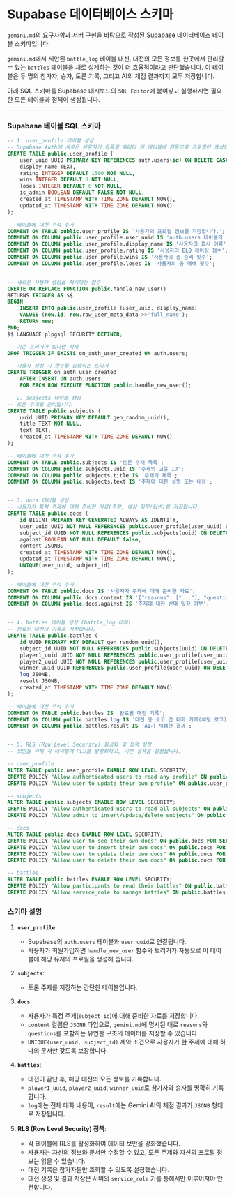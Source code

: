 # Supabase 데이터베이스 스키마

`gemini.md`의 요구사항과 서버 구현을 바탕으로 작성된 Supabase 데이터베이스 테이블 스키마입니다.

`gemini.md`에서 제안된 `battle_log` 테이블 대신, 대전의 모든 정보를 한곳에서 관리할 수 있는 `battles` 테이블을 새로 설계하는 것이 더 효율적이라고 판단했습니다. 이 테이블은 두 명의 참가자, 승자, 토론 기록, 그리고 AI의 채점 결과까지 모두 저장합니다.

아래 SQL 스키마를 Supabase 대시보드의 `SQL Editor`에 붙여넣고 실행하시면 필요한 모든 테이블과 정책이 생성됩니다.

---

### Supabase 테이블 SQL 스키마

```sql
-- 1. user_profile 테이블 생성
-- Supabase Auth에 새로운 사용자가 등록될 때마다 이 테이블에 자동으로 프로필이 생성되도록 함수와 트리거를 설정합니다.
CREATE TABLE public.user_profile (
    user_uuid UUID PRIMARY KEY REFERENCES auth.users(id) ON DELETE CASCADE,
    display_name TEXT,
    rating INTEGER DEFAULT 1500 NOT NULL,
    wins INTEGER DEFAULT 0 NOT NULL,
    loses INTEGER DEFAULT 0 NOT NULL,
    is_admin BOOLEAN DEFAULT FALSE NOT NULL,
    created_at TIMESTAMP WITH TIME ZONE DEFAULT NOW(),
    updated_at TIMESTAMP WITH TIME ZONE DEFAULT NOW()
);

-- 테이블에 대한 주석 추가
COMMENT ON TABLE public.user_profile IS '사용자의 프로필 정보를 저장합니다.';
COMMENT ON COLUMN public.user_profile.user_uuid IS 'auth.users 테이블의 id를 참조하는 외래 키';
COMMENT ON COLUMN public.user_profile.display_name IS '사용자의 표시 이름';
COMMENT ON COLUMN public.user_profile.rating IS '사용자의 ELO 레이팅 점수';
COMMENT ON COLUMN public.user_profile.wins IS '사용자의 총 승리 횟수';
COMMENT ON COLUMN public.user_profile.loses IS '사용자의 총 패배 횟수';


-- 새로운 사용자 생성을 처리하는 함수
CREATE OR REPLACE FUNCTION public.handle_new_user()
RETURNS TRIGGER AS $$
BEGIN
    INSERT INTO public.user_profile (user_uuid, display_name)
    VALUES (new.id, new.raw_user_meta_data->>'full_name');
    RETURN new;
END;
$$ LANGUAGE plpgsql SECURITY DEFINER;

-- 기존 트리거가 있다면 삭제
DROP TRIGGER IF EXISTS on_auth_user_created ON auth.users;

-- 사용자 생성 시 함수를 실행하는 트리거
CREATE TRIGGER on_auth_user_created
    AFTER INSERT ON auth.users
    FOR EACH ROW EXECUTE FUNCTION public.handle_new_user();

-- 2. subjects 테이블 생성
-- 토론 주제를 관리합니다.
CREATE TABLE public.subjects (
    uuid UUID PRIMARY KEY DEFAULT gen_random_uuid(),
    title TEXT NOT NULL,
    text TEXT,
    created_at TIMESTAMP WITH TIME ZONE DEFAULT NOW()
);

-- 테이블에 대한 주석 추가
COMMENT ON TABLE public.subjects IS '토론 주제 목록';
COMMENT ON COLUMN public.subjects.uuid IS '주제의 고유 ID';
COMMENT ON COLUMN public.subjects.title IS '주제의 제목';
COMMENT ON COLUMN public.subjects.text IS '주제에 대한 설명 또는 내용';


-- 3. docs 테이블 생성
-- 사용자가 특정 주제에 대해 준비한 자료(주장, 예상 질문/답변)를 저장합니다.
CREATE TABLE public.docs (
    id BIGINT PRIMARY KEY GENERATED ALWAYS AS IDENTITY,
    user_uuid UUID NOT NULL REFERENCES public.user_profile(user_uuid) ON DELETE CASCADE,
    subject_id UUID NOT NULL REFERENCES public.subjects(uuid) ON DELETE CASCADE,
    against BOOLEAN NOT NULL DEFAULT false,
    content JSONB,
    created_at TIMESTAMP WITH TIME ZONE DEFAULT NOW(),
    updated_at TIMESTAMP WITH TIME ZONE DEFAULT NOW(),
    UNIQUE(user_uuid, subject_id)
);

-- 테이블에 대한 주석 추가
COMMENT ON TABLE public.docs IS '사용자가 주제에 대해 준비한 자료';
COMMENT ON COLUMN public.docs.content IS '{"reasons": ["..."], "questions": [{"q": "...", "a": "..."}]} 형태의 JSON 데이터';
COMMENT ON COLUMN public.docs.against IS '주제에 대한 반대 입장 여부';


-- 4. battles 테이블 생성 (battle_log 대체)
-- 완료된 대전의 기록을 저장합니다.
CREATE TABLE public.battles (
    id UUID PRIMARY KEY DEFAULT gen_random_uuid(),
    subject_id UUID NOT NULL REFERENCES public.subjects(uuid) ON DELETE CASCADE,
    player1_uuid UUID NOT NULL REFERENCES public.user_profile(user_uuid) ON DELETE SET NULL,
    player2_uuid UUID NOT NULL REFERENCES public.user_profile(user_uuid) ON DELETE SET NULL,
    winner_uuid UUID REFERENCES public.user_profile(user_uuid) ON DELETE SET NULL,
    log JSONB,
    result JSONB,
    created_at TIMESTAMP WITH TIME ZONE DEFAULT NOW()
);

-- 테이블에 대한 주석 추가
COMMENT ON TABLE public.battles IS '완료된 대전 기록';
COMMENT ON COLUMN public.battles.log IS '대전 중 오고 간 대화 기록(채팅 로그)';
COMMENT ON COLUMN public.battles.result IS 'AI가 채점한 결과';


-- 5. RLS (Row Level Security) 활성화 및 정책 설정
-- 보안을 위해 각 테이블에 RLS를 활성화하고, 기본 정책을 설정합니다.

-- user_profile
ALTER TABLE public.user_profile ENABLE ROW LEVEL SECURITY;
CREATE POLICY "Allow authenticated users to read any profile" ON public.user_profile FOR SELECT TO authenticated USING (true);
CREATE POLICY "Allow user to update their own profile" ON public.user_profile FOR UPDATE TO authenticated USING (auth.uid() = user_uuid);

-- subjects
ALTER TABLE public.subjects ENABLE ROW LEVEL SECURITY;
CREATE POLICY "Allow authenticated users to read all subjects" ON public.subjects FOR SELECT TO authenticated USING (true);
CREATE POLICY "Allow admin to insert/update/delete subjects" ON public.subjects FOR ALL TO service_role USING (true); -- 관리자/서버만 주제를 관리할 수 있도록 정책 추가

-- docs
ALTER TABLE public.docs ENABLE ROW LEVEL SECURITY;
CREATE POLICY "Allow user to see their own docs" ON public.docs FOR SELECT TO authenticated USING (auth.uid() = user_uuid);
CREATE POLICY "Allow user to insert their own docs" ON public.docs FOR INSERT TO authenticated WITH CHECK (auth.uid() = user_uuid);
CREATE POLICY "Allow user to update their own docs" ON public.docs FOR UPDATE TO authenticated USING (auth.uid() = user_uuid);
CREATE POLICY "Allow user to delete their own docs" ON public.docs FOR DELETE TO authenticated USING (auth.uid() = user_uuid); -- 사용자가 자신의 문서를 삭제할 수 있도록 정책 추가

-- battles
ALTER TABLE public.battles ENABLE ROW LEVEL SECURITY;
CREATE POLICY "Allow participants to read their battles" ON public.battles FOR SELECT TO authenticated USING (auth.uid() = player1_uuid OR auth.uid() = player2_uuid);
CREATE POLICY "Allow service_role to manage battles" ON public.battles FOR ALL TO service_role USING (true); -- 서버에서만 battle을 생성, 수정, 삭제할 수 있도록 정책 추가


```

### 스키마 설명

1.  **`user_profile`**:

    - Supabase의 `auth.users` 테이블과 `user_uuid`로 연결됩니다.
    - 사용자가 회원가입하면 `handle_new_user` 함수와 트리거가 자동으로 이 테이블에 해당 유저의 프로필을 생성해 줍니다.

2.  **`subjects`**:

    - 토론 주제를 저장하는 간단한 테이블입니다.

3.  **`docs`**:

    - 사용자가 특정 주제(`subject_id`)에 대해 준비한 자료를 저장합니다.
    - `content` 컬럼은 `JSONB` 타입으로, `gemini.md`에 명시된 대로 `reasons`와 `questions`를 포함하는 유연한 구조의 데이터를 저장할 수 있습니다.
    - `UNIQUE(user_uuid, subject_id)` 제약 조건으로 사용자가 한 주제에 대해 하나의 문서만 갖도록 보장합니다.

4.  **`battles`**:

    - 대전이 끝난 후, 해당 대전의 모든 정보를 기록합니다.
    - `player1_uuid`, `player2_uuid`, `winner_uuid`로 참가자와 승자를 명확히 기록합니다.
    - `log`에는 전체 대화 내용이, `result`에는 Gemini AI의 채점 결과가 `JSONB` 형태로 저장됩니다.

5.  **RLS (Row Level Security) 정책**:
    - 각 테이블에 RLS를 활성화하여 데이터 보안을 강화했습니다.
    - 사용자는 자신의 정보와 문서만 수정할 수 있고, 모든 주제와 자신의 프로필 정보는 읽을 수 있습니다.
    - 대전 기록은 참가자들만 조회할 수 있도록 설정했습니다.
    - 대전 생성 및 결과 저장은 서버의 `service_role` 키를 통해서만 이루어져야 안전합니다.
